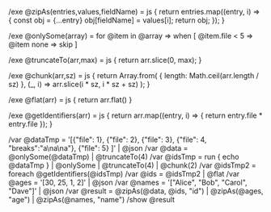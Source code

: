 /exe @zipAs(entries,values,fieldName) = js {
  return entries.map((entry, i) => {
    const obj = {...entry}
    obj[fieldName] = values[i];
    return obj;
  });
}

/exe @onlySome(array) = for @item in @array => when [
    @item.file < 5 => @item
    none => skip
  ]

/exe @truncateTo(arr,max) = js {
  return arr.slice(0, max);
}

/exe @chunk(arr,sz) = js {
  return Array.from(
    { length: Math.ceil(arr.length / sz) },
    (_, i) => arr.slice(i * sz, i * sz + sz)
  );
}

/exe @flat(arr) = js {
  return arr.flat()
}

/exe @getIdentifiers(arr) = js {
  return arr.map((entry, i) => {
    return entry.file * entry.file
  });
}

/var @dataTmp = '[{"file": 1}, {"file": 2}, {"file": 3}, {"file": 4, "breaks":"a\na\na"}, {"file": 5} ]' | @json
/var @data = @onlySome(@dataTmp) | @truncateTo(4)
/var @idsTmp = run { echo @dataTmp } | @onlySome | @truncateTo(4) | @chunk(2)
/var @idsTmp2 = foreach @getIdentifiers(@idsTmp)
/var @ids = @idsTmp2 | @flat
/var @ages = '[30, 25, 1, 2]' | @json
/var @names = '["Alice", "Bob", "Carol", "Dave"]' | @json
/var @result = @zipAs(@data, @ids, "id") | @zipAs(@ages, "age") | @zipAs(@names, "name")
/show @result
